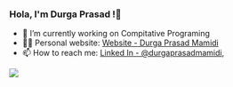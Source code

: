 ### Hola, I'm Durga Prasad !👋



- 🔭 I’m currently working on Compitative Programing
- 👨‍💻 Personal website: [Website - Durga Prasad Mamidi](https://durgaprasadmamidi.github.io/Website/index.html)
- 📫 How to reach me: [Linked In - @durgaprasadmamidi](https://www.linkedin.com/in/durgaprasadmamidi), 
   

<img src="https://github-readme-stats.vercel.app/api?username=durgaprasadmamidi&&show_icons=true&title_color=ffffff&icon_color=bb2acf&text_color=daf7dc&bg_color=151515">
<!--
- 😄 Pronouns: ...
- ⚡ Fun fact: ...
- 👯 I’m looking to collaborate on ...
- 🤔 I’m looking for help with 
-->
